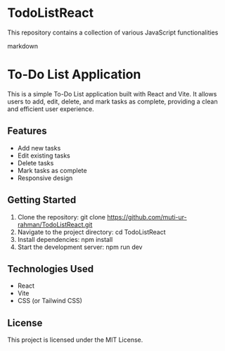 # TodoListReact
This repository contains a collection of various JavaScript functionalities

markdown
# To-Do List Application

This is a simple To-Do List application built with React and Vite. It allows users to add, edit, delete, and mark tasks as complete, providing a clean and efficient user experience.

## Features

- Add new tasks
- Edit existing tasks
- Delete tasks
- Mark tasks as complete
- Responsive design

## Getting Started

1. Clone the repository:
   git clone https://github.com/muti-ur-rahman/TodoListReact.git
2. Navigate to the project directory:
   cd TodoListReact
3. Install dependencies:
   npm install
4. Start the development server:
   npm run dev

## Technologies Used

- React
- Vite
- CSS (or Tailwind CSS)

## License

This project is licensed under the MIT License.

